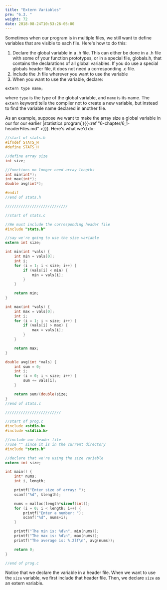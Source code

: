 ```yaml
---
title: "Extern Variables"
pre: "6.3. "
weight: 72
date: 2018-08-24T10:53:26-05:00
---
```


Sometimes when our program is in multiple files, we still want to
define variables that are visible to each file. Here's how to do this:

1) Declare the global variable in a .h file. This can either
be done in a .h file with some of your function
prototypes, or in a special file, globals.h, that
contains the declarations of all global variables. If you
do use a special globals header file, it does not need a
corresponding .c file.
2) Include the .h file wherever you want to use the
variable
3) When you want to use the variable, declare:

```text
extern type name;
```

where `type` is the type of the global variable, and
`name` is its name. The `extern` keyword tells the
compiler not to create a new variable, but instead to
find the variable name declared in another file.

As an example, suppose we want to make the array size a global
variable in our for our earlier [statistics program]({{<ref "6-chapter/6_1-headerFiles.md" >}}). Here's
what we'd do:

```c
//start of stats.h
#ifndef STATS_H
#define STATS_H

//define array size
int size;

//functions no longer need array lengths
int min(int*);
int max(int*);
double avg(int*);

#endif
//end of stats.h

////////////////////////////

//start of stats.c

//We must include the corresponding header file
#include "stats.h"

//say we're going to use the size variable
extern int size;

int min(int *vals) {
    int min = vals[0];
    int i;
    for (i = 1; i < size; i++) {
        if (vals[i] < min) {
            min = vals[i];
        }
    }

    return min;
}

int max(int *vals) {
    int max = vals[0];
    int i;
    for (i = 1; i < size; i++) {
        if (vals[i] > max) {
            max = vals[i];
        }
    }

    return max;
}

double avg(int *vals) {
    int sum = 0;
    int i;
    for (i = 0; i < size; i++) {
        sum += vals[i];
    }

    return sum/(double)size;
}
//end of stats.c

/////////////////////////

//start of prog.c
#include <stdio.h>
#include <stdlib.h>

//include our header file
//use "" since it is in the current directory
#include "stats.h"

//declare that we're using the size variable
extern int size;

int main() {
    int* nums;
    int i, length;

    printf("Enter size of array: ");
    scanf("%d", &length);

    nums = malloc(length*sizeof(int));
    for (i = 0; i < length; i++) {
        printf("Enter a number: ");
        scanf("%d", nums+i);
    }

    printf("The min is: %d\n", min(nums));
    printf("The max is: %d\n", max(nums));
    printf("The average is: %.2lf\n", avg(nums));

    return 0;
}

//end of prog.c
```

Notice that we declare the variable in a header file. When we want
to use the `size` variable, we first include that header file. Then,
we declare `size` as an extern variable.